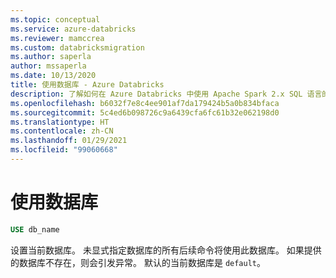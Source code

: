 ```yaml
---
ms.topic: conceptual
ms.service: azure-databricks
ms.reviewer: mamccrea
ms.custom: databricksmigration
ms.author: saperla
author: mssaperla
ms.date: 10/13/2020
title: 使用数据库 - Azure Databricks
description: 了解如何在 Azure Databricks 中使用 Apache Spark 2.x SQL 语言的 USE (database) 语法。
ms.openlocfilehash: b6032f7e8c4ee901af7da179424b5a0b834bfaca
ms.sourcegitcommit: 5c4ed6b098726c9a6439cfa6fc61b32e062198d0
ms.translationtype: HT
ms.contentlocale: zh-CN
ms.lasthandoff: 01/29/2021
ms.locfileid: "99060668"
---
```

# <a name="use-database"></a>使用数据库

```sql
USE db_name
```

设置当前数据库。 未显式指定数据库的所有后续命令将使用此数据库。 如果提供的数据库不存在，则会引发异常。 默认的当前数据库是 ``default``。